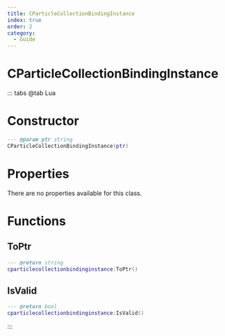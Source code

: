 ```yaml
---
title: CParticleCollectionBindingInstance
index: true
order: 2
category:
  - Guide
---
```


# CParticleCollectionBindingInstance

::: tabs
@tab Lua
# Constructor
```lua
--- @param ptr string
CParticleCollectionBindingInstance(ptr)
```
# Properties
There are no properties available for this class.
# Functions
## ToPtr
```lua
--- @return string
cparticlecollectionbindinginstance:ToPtr()
```
## IsValid
```lua
--- @return bool
cparticlecollectionbindinginstance:IsValid()
```

:::